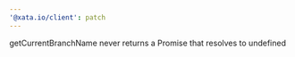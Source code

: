 ```yaml
---
'@xata.io/client': patch
---
```


getCurrentBranchName never returns a Promise that resolves to undefined
